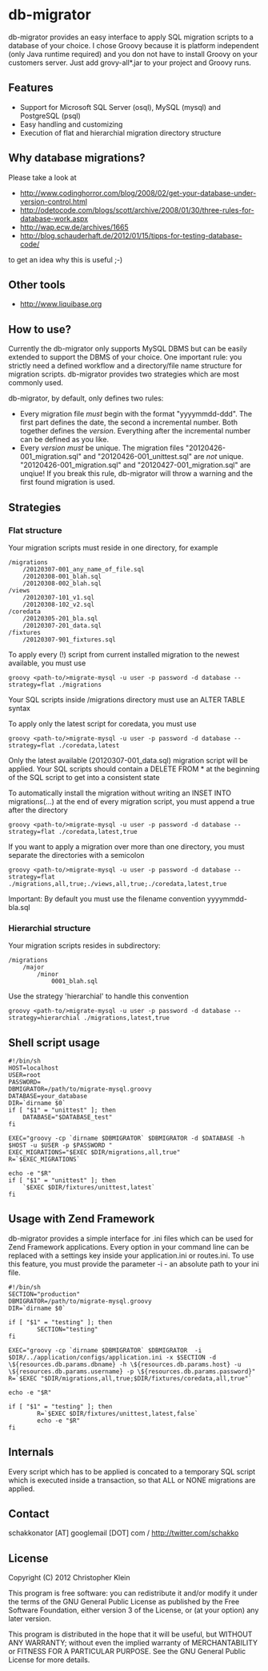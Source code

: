 db-migrator
===========
db-migrator provides an easy interface to apply SQL migration scripts to a database of your choice.
I chose Groovy because it is platform independent (only Java runtime required) and you don not have to install Groovy on your customers server.
Just add grovy-all*.jar to your project and Groovy runs.

Features
--------

 * Support for Microsoft SQL Server (osql), MySQL (mysql) and PostgreSQL (psql)
 * Easy handling and customizing
 * Execution of flat and hierarchial migration directory structure 
 
Why database migrations?
------------------------
Please take a look at
 
 * http://www.codinghorror.com/blog/2008/02/get-your-database-under-version-control.html
 * http://odetocode.com/blogs/scott/archive/2008/01/30/three-rules-for-database-work.aspx
 * http://wap.ecw.de/archives/1665
 * http://blog.schauderhaft.de/2012/01/15/tipps-for-testing-database-code/
 
to get an idea why this is useful ;-)

Other tools
-----------

 * http://www.liquibase.org


How to use?
-----------
Currently the db-migrator only supports MySQL DBMS but can be easily extended to support the DBMS of your choice.
One important rule: you strictly need a defined workflow and a directory/file name structure for migration scripts.
db-migrator provides two strategies which are most commonly used.

db-migrator, by default, only defines two rules: 

 * Every migration file *must* begin with the format "yyyymmdd-ddd". The first part defines the date, the second a incremental number. Both together defines the *version*. Everything after the incremental number can be defined as you like.
 * Every *version must* be unique. The migration files "20120426-001_migration.sql" and "20120426-001_unittest.sql" are *not* unique. "20120426-001_migration.sql" and "20120427-001_migration.sql" are unqiue! If you break this rule, db-migrator will throw a warning and the first found migration is used.



Strategies
----------

### Flat structure ###
Your migration scripts must reside in one directory, for example

	/migrations
		/20120307-001_any_name_of_file.sql
		/20120308-001_blah.sql
		/20120308-002_blah.sql
	/views
		/20120307-101_v1.sql
		/20120308-102_v2.sql
	/coredata
		/20120305-201_bla.sql
		/20120307-201_data.sql
	/fixtures
		/20120307-901_fixtures.sql

To apply every (!) script from current installed migration to the newest available, you must use

	groovy <path-to/>migrate-mysql -u user -p password -d database --strategy=flat ./migrations

Your SQL scripts inside /migrations directory must use an ALTER TABLE syntax

To apply only the latest script for coredata, you must use

	groovy <path-to/>migrate-mysql -u user -p password -d database --strategy=flat ./coredata,latest

Only the latest available (20120307-001_data.sql) migration script will be applied.
Your SQL scripts should contain a DELETE FROM * at the beginning of the SQL script to get into a consistent state

To automatically install the migration without writing an INSET INTO migrations(...) at the end of every migration script, you must append a true after the directory

	groovy <path-to/>migrate-mysql -u user -p password -d database --strategy=flat ./coredata,latest,true

If you want to apply a migration over more than one directory, you must separate the directories with a semicolon

	groovy <path-to/>migrate-mysql -u user -p password -d database --strategy=flat ./migrations,all,true;./views,all,true;./coredata,latest,true

Important: By default you must use the filename convention yyyymmdd-<number>bla.sql

### Hierarchial structure ###
Your migration scripts resides in subdirectory:

	/migrations
		/major
			/minor
				0001_blah.sql

Use the strategy 'hierarchial' to handle this convention

	groovy <path-to/>migrate-mysql -u user -p password -d database --strategy=hierarchial ./migrations,latest,true


Shell script usage
------------------

	#!/bin/sh
	HOST=localhost
	USER=root
	PASSWORD=
	DBMIGRATOR=/path/to/migrate-mysql.groovy
	DATABASE=your_database
	DIR=`dirname $0`
	if [ "$1" = "unittest" ]; then
		DATABASE="$DATABASE_test"
	fi

	EXEC="groovy -cp `dirname $DBMIGRATOR` $DBMIGRATOR -d $DATABASE -h $HOST -u $USER -p $PASSWORD "
	EXEC_MIGRATIONS="$EXEC $DIR/migrations,all,true"
	R=`$EXEC_MIGRATIONS`

	echo -e "$R"
	if [ "$1" = "unittest" ]; then
		`$EXEC $DIR/fixtures/unittest,latest`
	fi

Usage with Zend Framework
-------------------------
db-migrator provides a simple interface for .ini files which can be used for Zend Framework applications.
Every option in your command line can be replaced with a settings key inside your application.ini or routes.ini.
To use this feature, you must provide the parameter -i - an absolute path to your ini file.

	#!/bin/sh
	SECTION="production"
	DBMIGRATOR=/path/to/migrate-mysql.groovy
	DIR=`dirname $0`

	if [ "$1" = "testing" ]; then
	        SECTION="testing"
	fi

	EXEC="groovy -cp `dirname $DBMIGRATOR` $DBMIGRATOR  -i $DIR/../application/configs/application.ini -x $SECTION -d \${resources.db.params.dbname} -h \${resources.db.params.host} -u \${resources.db.params.username} -p \${resources.db.params.password}"
	R=`$EXEC "$DIR/migrations,all,true;$DIR/fixtures/coredata,all,true"`

	echo -e "$R"

	if [ "$1" = "testing" ]; then
        	R=`$EXEC $DIR/fixtures/unittest,latest,false`
        	echo -e "$R"
	fi


Internals
---------
Every script which has to be applied is concated to a temporary SQL script which is executed inside a transaction, so that ALL or NONE migrations are applied.

Contact
-------
schakkonator [AT] googlemail [DOT] com / http://twitter.com/schakko

License
-------
Copyright (C) 2012  Christopher Klein

This program is free software: you can redistribute it and/or modify
it under the terms of the GNU General Public License as published by
the Free Software Foundation, either version 3 of the License, or
(at your option) any later version.

This program is distributed in the hope that it will be useful,
but WITHOUT ANY WARRANTY; without even the implied warranty of
MERCHANTABILITY or FITNESS FOR A PARTICULAR PURPOSE.  See the
GNU General Public License for more details.
